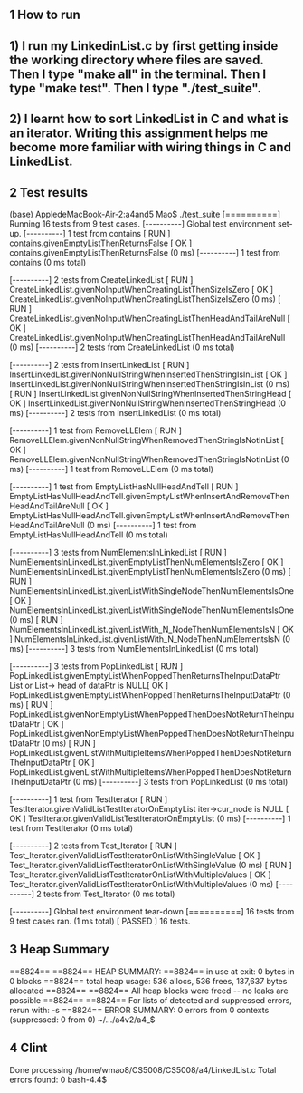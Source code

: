 ## 1 How to run

## 1) I run my LinkedinList.c by first getting inside the working directory where files are saved. Then I type "make all" in the terminal. Then I type "make test". Then I type "./test_suite".

## 2) I learnt how to sort LinkedList in C and what is an iterator. Writing this assignment helps me become more familiar with wiring things in C and LinkedList.  


## 2 Test results 
(base) AppledeMacBook-Air-2:a4and5 Mao$ ./test_suite
[==========] Running 16 tests from 9 test cases.
[----------] Global test environment set-up.
[----------] 1 test from contains
[ RUN      ] contains.givenEmptyListThenReturnsFalse
[       OK ] contains.givenEmptyListThenReturnsFalse (0 ms)
[----------] 1 test from contains (0 ms total)

[----------] 2 tests from CreateLinkedList
[ RUN      ] CreateLinkedList.givenNoInputWhenCreatingListThenSizeIsZero
[       OK ] CreateLinkedList.givenNoInputWhenCreatingListThenSizeIsZero (0 ms)
[ RUN      ] CreateLinkedList.givenNoInputWhenCreatingListThenHeadAndTailAreNull
[       OK ] CreateLinkedList.givenNoInputWhenCreatingListThenHeadAndTailAreNull (0 ms)
[----------] 2 tests from CreateLinkedList (0 ms total)

[----------] 2 tests from InsertLinkedList
[ RUN      ] InsertLinkedList.givenNonNullStringWhenInsertedThenStringIsInList
[       OK ] InsertLinkedList.givenNonNullStringWhenInsertedThenStringIsInList (0 ms)
[ RUN      ] InsertLinkedList.givenNonNullStringWhenInsertedThenStringHead
[       OK ] InsertLinkedList.givenNonNullStringWhenInsertedThenStringHead (0 ms)
[----------] 2 tests from InsertLinkedList (0 ms total)

[----------] 1 test from RemoveLLElem
[ RUN      ] RemoveLLElem.givenNonNullStringWhenRemovedThenStringIsNotInList
[       OK ] RemoveLLElem.givenNonNullStringWhenRemovedThenStringIsNotInList (0 ms)
[----------] 1 test from RemoveLLElem (0 ms total)

[----------] 1 test from EmptyListHasNullHeadAndTell
[ RUN      ] EmptyListHasNullHeadAndTell.givenEmptyListWhenInsertAndRemoveThenHeadAndTailAreNull
[       OK ] EmptyListHasNullHeadAndTell.givenEmptyListWhenInsertAndRemoveThenHeadAndTailAreNull (0 ms)
[----------] 1 test from EmptyListHasNullHeadAndTell (0 ms total)

[----------] 3 tests from NumElementsInLinkedList
[ RUN      ] NumElementsInLinkedList.givenEmptyListThenNumElementsIsZero
[       OK ] NumElementsInLinkedList.givenEmptyListThenNumElementsIsZero (0 ms)
[ RUN      ] NumElementsInLinkedList.givenListWithSingleNodeThenNumElementsIsOne
[       OK ] NumElementsInLinkedList.givenListWithSingleNodeThenNumElementsIsOne (0 ms)
[ RUN      ] NumElementsInLinkedList.givenListWith_N_NodeThenNumElementsIsN
[       OK ] NumElementsInLinkedList.givenListWith_N_NodeThenNumElementsIsN (0 ms)
[----------] 3 tests from NumElementsInLinkedList (0 ms total)

[----------] 3 tests from PopLinkedList
[ RUN      ] PopLinkedList.givenEmptyListWhenPoppedThenReturnsTheInputDataPtr
List or List-> head of dataPtr is NULL[       OK ] PopLinkedList.givenEmptyListWhenPoppedThenReturnsTheInputDataPtr (0 ms)
[ RUN      ] PopLinkedList.givenNonEmptyListWhenPoppedThenDoesNotReturnTheInputDataPtr
[       OK ] PopLinkedList.givenNonEmptyListWhenPoppedThenDoesNotReturnTheInputDataPtr (0 ms)
[ RUN      ] PopLinkedList.givenListWithMultipleItemsWhenPoppedThenDoesNotReturnTheInputDataPtr
[       OK ] PopLinkedList.givenListWithMultipleItemsWhenPoppedThenDoesNotReturnTheInputDataPtr (0 ms)
[----------] 3 tests from PopLinkedList (0 ms total)

[----------] 1 test from TestIterator
[ RUN      ] TestIterator.givenValidListTestIteratorOnEmptyList
iter->cur_node is NULL [       OK ] TestIterator.givenValidListTestIteratorOnEmptyList (0 ms)
[----------] 1 test from TestIterator (0 ms total)

[----------] 2 tests from Test_Iterator
[ RUN      ] Test_Iterator.givenValidListTestIteratorOnListWithSingleValue
[       OK ] Test_Iterator.givenValidListTestIteratorOnListWithSingleValue (0 ms)
[ RUN      ] Test_Iterator.givenValidListTestIteratorOnListWithMultipleValues
[       OK ] Test_Iterator.givenValidListTestIteratorOnListWithMultipleValues (0 ms)
[----------] 2 tests from Test_Iterator (0 ms total)

[----------] Global test environment tear-down
[==========] 16 tests from 9 test cases ran. (1 ms total)
[  PASSED  ] 16 tests.

## 3 Heap Summary

==8824== 
==8824== HEAP SUMMARY:
==8824==     in use at exit: 0 bytes in 0 blocks
==8824==   total heap usage: 536 allocs, 536 frees, 137,637 bytes allocated
==8824== 
==8824== All heap blocks were freed -- no leaks are possible
==8824== 
==8824== For lists of detected and suppressed errors, rerun with: -s
==8824== ERROR SUMMARY: 0 errors from 0 contexts (suppressed: 0 from 0)
~/.../a4v2/a4_$ 

## 4 Clint 

Done processing /home/wmao8/CS5008/CS5008/a4/LinkedList.c
Total errors found: 0
bash-4.4$ 
